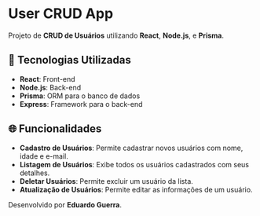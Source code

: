 # User CRUD App

Projeto de **CRUD de Usuários** utilizando **React**, **Node.js**, e **Prisma**.

## 🚀 Tecnologias Utilizadas

- **React**: Front-end
- **Node.js**: Back-end
- **Prisma**: ORM para o banco de dados
- **Express**: Framework para o back-end

## 🌐 Funcionalidades

- **Cadastro de Usuários**: Permite cadastrar novos usuários com nome, idade e e-mail.
- **Listagem de Usuários**: Exibe todos os usuários cadastrados com seus detalhes.
- **Deletar Usuários**: Permite excluir um usuário da lista.
- **Atualização de Usuários**: Permite editar as informações de um usuário.

Desenvolvido por **Eduardo Guerra**.
